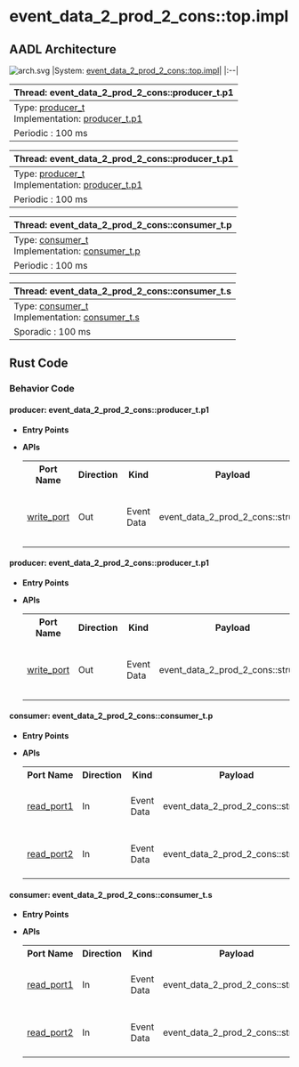 # event_data_2_prod_2_cons::top.impl

## AADL Architecture
![arch.svg](../../aadl/diagrams/arch.svg)
|System: [event_data_2_prod_2_cons::top.impl]()|
|:--|

|Thread: event_data_2_prod_2_cons::producer_t.p1 |
|:--|
|Type: [producer_t](../../aadl/event_data_2_prod_2_cons.aadl#L38)<br>Implementation: [producer_t.p1](../../aadl/event_data_2_prod_2_cons.aadl#L45)|
|Periodic : 100 ms|

|Thread: event_data_2_prod_2_cons::producer_t.p1 |
|:--|
|Type: [producer_t](../../aadl/event_data_2_prod_2_cons.aadl#L38)<br>Implementation: [producer_t.p1](../../aadl/event_data_2_prod_2_cons.aadl#L45)|
|Periodic : 100 ms|

|Thread: event_data_2_prod_2_cons::consumer_t.p |
|:--|
|Type: [consumer_t](../../aadl/event_data_2_prod_2_cons.aadl#L83)<br>Implementation: [consumer_t.p](../../aadl/event_data_2_prod_2_cons.aadl#L99)|
|Periodic : 100 ms|

|Thread: event_data_2_prod_2_cons::consumer_t.s |
|:--|
|Type: [consumer_t](../../aadl/event_data_2_prod_2_cons.aadl#L83)<br>Implementation: [consumer_t.s](../../aadl/event_data_2_prod_2_cons.aadl#L118)|
|Sporadic : 100 ms|


## Rust Code


### Behavior Code
#### producer: event_data_2_prod_2_cons::producer_t.p1

 - **Entry Points**



- **APIs**

    <table>
    <tr><th>Port Name</th><th>Direction</th><th>Kind</th><th>Payload</th><th>Realizations</th></tr>
    <tr><td><a title='Model' href='../../aadl/event_data_2_prod_2_cons.aadl#L41'>write_port</a></td>
        <td>Out</td><td>Event Data</td>
        <td>event_data_2_prod_2_cons::struct.i</td><td><a title='C Interface: Lines 13-17' href='components/producer_p_p1_producer/src/producer_p_p1_producer.c#L13'>C Interface</a> → <a title='C Shared Memory Variable: Line 9' href='components/producer_p_p1_producer/src/producer_p_p1_producer.c#L9'>C var_addr</a> → <a title='Memory Map: Lines 21-25' href='microkit.system#L21'>Memory Map</a></td></tr>
    </table>


#### producer: event_data_2_prod_2_cons::producer_t.p1

 - **Entry Points**



- **APIs**

    <table>
    <tr><th>Port Name</th><th>Direction</th><th>Kind</th><th>Payload</th><th>Realizations</th></tr>
    <tr><td><a title='Model' href='../../aadl/event_data_2_prod_2_cons.aadl#L41'>write_port</a></td>
        <td>Out</td><td>Event Data</td>
        <td>event_data_2_prod_2_cons::struct.i</td><td><a title='C Interface: Lines 13-17' href='components/producer_p_p2_producer/src/producer_p_p2_producer.c#L13'>C Interface</a> → <a title='C Shared Memory Variable: Line 9' href='components/producer_p_p2_producer/src/producer_p_p2_producer.c#L9'>C var_addr</a> → <a title='Memory Map: Lines 39-43' href='microkit.system#L39'>Memory Map</a></td></tr>
    </table>


#### consumer: event_data_2_prod_2_cons::consumer_t.p

 - **Entry Points**



- **APIs**

    <table>
    <tr><th>Port Name</th><th>Direction</th><th>Kind</th><th>Payload</th><th>Realizations</th></tr>
    <tr><td><a title='Model' href='../../aadl/event_data_2_prod_2_cons.aadl#L86'>read_port1</a></td>
        <td>In</td><td>Event Data</td>
        <td>event_data_2_prod_2_cons::struct.i</td><td><a title='Memory Map: Lines 57-61' href='microkit.system#L57'>Memory Map</a> → <a title='C Shared Memory Variable: Line 9' href='components/consumer_p_p_consumer/src/consumer_p_p_consumer.c#L9'>C var_addr</a> → <a title='C Interface: Lines 24-27' href='components/consumer_p_p_consumer/src/consumer_p_p_consumer.c#L24'>C Interface</a></td></tr>
    <tr><td><a title='Model' href='../../aadl/event_data_2_prod_2_cons.aadl#L87'>read_port2</a></td>
        <td>In</td><td>Event Data</td>
        <td>event_data_2_prod_2_cons::struct.i</td><td><a title='Memory Map: Lines 62-66' href='microkit.system#L62'>Memory Map</a> → <a title='C Shared Memory Variable: Line 11' href='components/consumer_p_p_consumer/src/consumer_p_p_consumer.c#L11'>C var_addr</a> → <a title='C Interface: Lines 37-40' href='components/consumer_p_p_consumer/src/consumer_p_p_consumer.c#L37'>C Interface</a></td></tr>
    </table>


#### consumer: event_data_2_prod_2_cons::consumer_t.s

 - **Entry Points**



- **APIs**

    <table>
    <tr><th>Port Name</th><th>Direction</th><th>Kind</th><th>Payload</th><th>Realizations</th></tr>
    <tr><td><a title='Model' href='../../aadl/event_data_2_prod_2_cons.aadl#L86'>read_port1</a></td>
        <td>In</td><td>Event Data</td>
        <td>event_data_2_prod_2_cons::struct.i</td><td><a title='Memory Map: Lines 80-84' href='microkit.system#L80'>Memory Map</a> → <a title='C Shared Memory Variable: Line 10' href='components/consumer_p_s_consumer/src/consumer_p_s_consumer.c#L10'>C var_addr</a> → <a title='C Interface: Lines 25-28' href='components/consumer_p_s_consumer/src/consumer_p_s_consumer.c#L25'>C Interface</a></td></tr>
    <tr><td><a title='Model' href='../../aadl/event_data_2_prod_2_cons.aadl#L87'>read_port2</a></td>
        <td>In</td><td>Event Data</td>
        <td>event_data_2_prod_2_cons::struct.i</td><td><a title='Memory Map: Lines 85-89' href='microkit.system#L85'>Memory Map</a> → <a title='C Shared Memory Variable: Line 12' href='components/consumer_p_s_consumer/src/consumer_p_s_consumer.c#L12'>C var_addr</a> → <a title='C Interface: Lines 38-41' href='components/consumer_p_s_consumer/src/consumer_p_s_consumer.c#L38'>C Interface</a></td></tr>
    </table>

